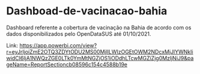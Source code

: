# Dashboad-de-vacinacao-bahia
Dashboard referente a cobertura de vacinação na Bahia de acordo com os dados 
disponibilizados pelo OpenDataSUS até 01/10/2021.

Link: https://app.powerbi.com/view?r=eyJrIjoiZmE2OTQ3ZDYtODU2MS00MjllLWIzOGEtOWM2NDcxMjJlYWNkIiwidCI6IjA1NWQzZGE0LTk0YmMtNGZjOS1iODdhLTcwMGZiZjg0MzljNiJ9&pageName=ReportSectioncb08596c154c4588b19e

